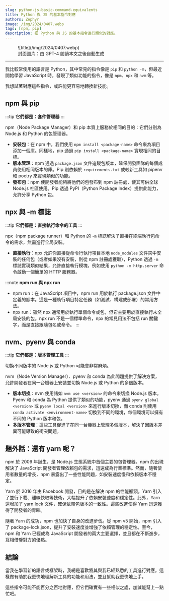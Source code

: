 ```yaml
---
slug: python-js-basic-command-equivalents
title: Python 與 JS 的基本指令對應
authors: Zephyr
image: /img/2024/0407.webp
tags: [npm, pip]
description: 把 Python 與 JS 的基本指令進行類似的對應。
---
```


<figure>
![title](/img/2024/0407.webp)
<figcaption>封面圖片：由 GPT-4 閱讀本文之後自動生成</figcaption>
</figure>

---

我比較常使用的語言是 Python，其中常見的指令像是 `pip` 和 `python -m`，但最近開始學習 JavaScript 時，發現了類似功能的指令，像是 `npm`、`npx` 和 `nvm` 等。

我想試著對應這些指令，或許能更容易地轉換新技能。

<!-- truncate -->

## npm 與 pip

:::tip
**它們都是：套件管理器**
:::

npm（Node Package Manager）和 pip 本質上服務於相同的目的：它們分別為 Node.js 和 Python 的包管理器。

- **安裝包**：在 npm 中，我們使用 `npm install <package-name>` 命令來為項目添加一個庫。同樣地，pip 通過 `pip install <package-name>` 實現相同的目標。
- **版本管理**：npm 通過 `package.json` 文件追蹤包版本，確保開發團隊的每個成員使用相同版本的庫。Pip 則依賴於 `requirements.txt` 或較新工具如 pipenv 和 poetry 來實現類似的功能。
- **發布包**：npm 使開發者能夠將他們的包發布到 npm 註冊處，使其可供全球 Node.js 社區使用。Pip 透過 PyPI（Python Package Index）提供此能力，允許分享 Python 包。

## npx 與 -m 標誌

:::tip
**它們都是：直接執行命令的工具**
:::

npx（npm package runner）和 Python 的 `-m` 標誌解決了直接在終端執行包命令的需求，無需進行全局安裝。

- **直接執行**：npx 允許你直接從命令行執行項目本地 `node_modules` 文件夾中安裝的任何包（或者如果沒有安裝，則從 npm 註冊處獲取），Python 透過 `-m` 標誌實現類似結果，允許直接執行模塊，例如使用 `python -m http.server` 命令啟動一個簡單的 HTTP 服務器。

:::note
**npm run 與 npx run**

- npm run：在 JavaScript 項目中，npm run 用於執行 package.json 文件中定義的腳本。這是一種執行項目特定任務（如測試、構建或部署）的常用方法。
- npx run：雖然 npx 通常用於執行單個命令或包，但它主要用於直接執行未全局安裝的包。npx run 不是一個標準命令，npx 的常見用法不包括 run 關鍵字，而是直接跟隨包名或命令。
  :::

## nvm、pyenv 與 conda

:::tip
**它們都是：版本管理工具**
:::

切換不同版本的 Node.js 或 Python 可能會非常麻煩。

nvm（Node Version Manager）、pyenv 和 conda 為此問題提供了解決方案，允許開發者在同一台機器上安裝並切換 Node.js 或 Python 的多個版本。

- **版本切換**：nvm 使用諸如 `nvm use <version>` 的命令來切換 Node.js 版本。Pyenv 和 conda 為 Python 提供了類似的功能，pyenv 通過 `pyenv global <version>` 或 `pyenv local <version>` 來進行版本切換，而 conda 則使用 `conda activate <environment-name>` 切換到不同的環境，每個環境可以擁有不同的 Python 版本和包。
- **多版本管理**：這些工具促進了在同一台機器上管理多個版本，解決了因版本差異可能導致的衝突問題。

## 題外話：還有 yarn 呢？

npm 於 2009 年誕生，是 Node.js 生態系統中首個主要的包管理器。npm 的出現解決了 JavaScript 開發者管理依賴包的需求，迅速成為行業標準。然而，隨著使用者數量的增長，npm 暴露出了一些性能問題，如安裝速度慢和依賴版本不穩定。

Yarn 於 2016 年由 Facebook 開發，目的是在解決 npm 的性能瓶頸。Yarn 引入了並行下載、離線快取等技術，大幅提升了依賴安裝速度和穩定性。此外，Yarn 還增加了 yarn.lock 文件，確保依賴包版本的一致性。這些改進使得 Yarn 迅速獲得了開發者的青睞。

隨著 Yarn 的成功，npm 也加快了自身的改進步伐。從 npm v5 開始，npm 引入了 package-lock.json，提升了安裝速度並增強了依賴管理的穩定性。至今，npm 和 Yarn 已經成為 JavaScript 開發者的兩大主要選擇，並且都在不斷進步，互相借鑒對方的優點。

## 結論

當我在學習新的語言或框架時，我總是喜歡將其與我已經熟悉的工具進行對應。這樣做有助於我更快地理解新工具的功能和用法，並且幫助我更快地上手。

這些指令可能不能百分之百地對應，但它們確實有一些相似之處，加減能幫上一點忙吧。
